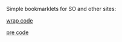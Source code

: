Simple bookmarklets for SO and other sites:

<a href="javascript:(function () {var els = document.querySelectorAll(“pre, code”);for (var i = 0; i < els.length; i++) {els[i].style.whiteSpace = “pre-wrap”;}})();>)})">wrap code</a>

<a href="javascript:(function () {var els = document.querySelectorAll(“pre, code”);for (var i = 0; i < els.length; i++) {els[i].style.whiteSpace = “pre”;}})();>)})">pre code</a>


